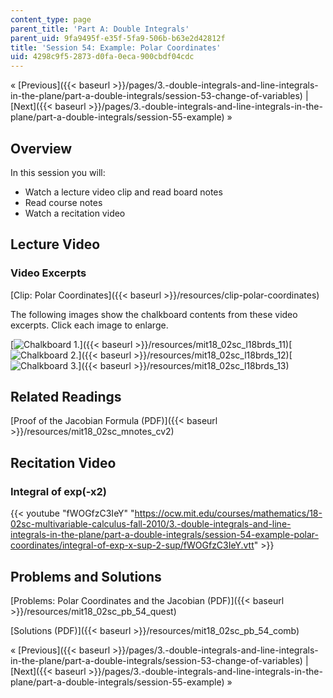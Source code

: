 ```yaml
---
content_type: page
parent_title: 'Part A: Double Integrals'
parent_uid: 9fa9495f-e35f-5fa9-506b-b63e2d42812f
title: 'Session 54: Example: Polar Coordinates'
uid: 4298c9f5-2873-d0fa-0eca-900cbdf04cdc
---
```


« [Previous]({{< baseurl >}}/pages/3.-double-integrals-and-line-integrals-in-the-plane/part-a-double-integrals/session-53-change-of-variables) | [Next]({{< baseurl >}}/pages/3.-double-integrals-and-line-integrals-in-the-plane/part-a-double-integrals/session-55-example) »

Overview
--------

In this session you will:

*   Watch a lecture video clip and read board notes
*   Read course notes
*   Watch a recitation video

Lecture Video
-------------

### Video Excerpts

[Clip: Polar Coordinates]({{< baseurl >}}/resources/clip-polar-coordinates)

The following images show the chalkboard contents from these video excerpts. Click each image to enlarge.

[![Chalkboard 1.](BASEURL_PLACEHOLDER/resources/mit18_02sc_l18brds_11a)]({{< baseurl >}}/resources/mit18_02sc_l18brds_11)[![Chalkboard 2.](BASEURL_PLACEHOLDER/resources/mit18_02sc_l18brds_12a)]({{< baseurl >}}/resources/mit18_02sc_l18brds_12)[![Chalkboard 3.](BASEURL_PLACEHOLDER/resources/mit18_02sc_l18brds_13a)]({{< baseurl >}}/resources/mit18_02sc_l18brds_13)

Related Readings
----------------

[Proof of the Jacobian Formula (PDF)]({{< baseurl >}}/resources/mit18_02sc_mnotes_cv2)

Recitation Video
----------------

### Integral of exp(-x2)

{{< youtube "fWOGfzC3IeY" "https://ocw.mit.edu/courses/mathematics/18-02sc-multivariable-calculus-fall-2010/3.-double-integrals-and-line-integrals-in-the-plane/part-a-double-integrals/session-54-example-polar-coordinates/integral-of-exp-x-sup-2-sup/fWOGfzC3IeY.vtt" >}}

Problems and Solutions
----------------------

[Problems: Polar Coordinates and the Jacobian (PDF)]({{< baseurl >}}/resources/mit18_02sc_pb_54_quest)

[Solutions (PDF)]({{< baseurl >}}/resources/mit18_02sc_pb_54_comb)

« [Previous]({{< baseurl >}}/pages/3.-double-integrals-and-line-integrals-in-the-plane/part-a-double-integrals/session-53-change-of-variables) | [Next]({{< baseurl >}}/pages/3.-double-integrals-and-line-integrals-in-the-plane/part-a-double-integrals/session-55-example) »